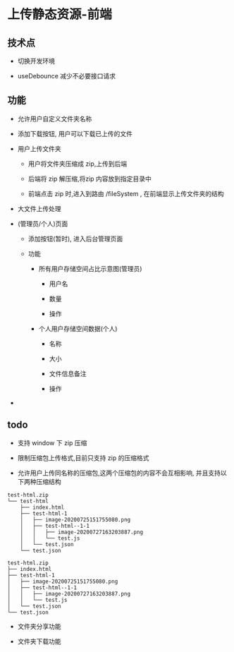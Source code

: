 # 上传静态资源-前端

## 技术点

- 切换开发环境

- useDebounce 减少不必要接口请求

## 功能

- 允许用户自定义文件夹名称

- 添加下载按钮, 用户可以下载已上传的文件

- 用户上传文件夹

    - 用户将文件夹压缩成 zip,上传到后端
    
    - 后端将 zip 解压缩,将zip 内容放到指定目录中
    
    - 前端点击 zip 时,进入到路由 /fileSystem , 在前端显示上传文件夹的结构
  
- 大文件上传处理
  
- (管理员/个人)页面

  - 添加按钮(暂时), 进入后台管理页面
  
  - 功能
  
    - 所有用户存储空间占比示意图(管理员)
  
      - 用户名
  
      - 数量
  
      - 操作
  
    - 个人用户存储空间数据(个人)
  
      - 名称
  
      - 大小
  
      - 文件信息备注
  
      - 操作
  
- 
  
## todo

- 支持 window 下 zip 压缩

- 限制压缩包上传格式,目前只支持 zip 的压缩格式
    
- 允许用户上传同名称的压缩包,这两个压缩包的内容不会互相影响, 并且支持以下两种压缩结构

```
test-html.zip
└── test-html
    ├── index.html
    ├── test-html-1
    │   ├── image-20200725151755080.png
    │   ├── test-html--1-1
    │   │   ├── image-20200727163203887.png
    │   │   └── test.js
    │   └── test.json
    └── test.json
```

```
test-html.zip
├── index.html
├── test-html-1
│   ├── image-20200725151755080.png
│   ├── test-html--1-1
│   │   ├── image-20200727163203887.png
│   │   └── test.js
│   └── test.json
└── test.json

```

- 文件夹分享功能
  
- 文件夹下载功能
